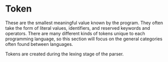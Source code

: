 # Token
These are the smallest meaningful value known by the program. They often take the form of literal values, identifiers, and reserved keywords and operators. There are many different kinds of tokens unique to each programming language, so this section will focus on the general categories often found between languages. 

Tokens are created during the lexing stage of the parser.